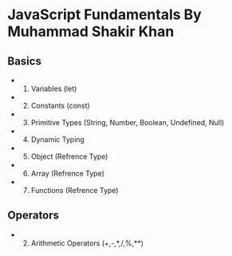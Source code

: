 # JavaScript Fundamentals By Muhammad Shakir Khan
## Basics
* 1. Variables (let)
* 2. Constants (const)
* 3. Primitive Types (String, Number, Boolean, Undefined, Null)
* 4. Dynamic Typing
* 5. Object (Refrence Type)
* 6. Array (Refrence Type)
* 7. Functions (Refrence Type)

## Operators
* 2. Arithmetic Operators (+,-,*,/,%,**)